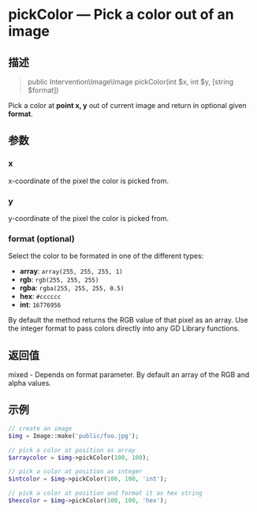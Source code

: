 # pickColor — Pick a color out of an image

## 描述

> public Intervention\Image\Image pickColor(int $x, int $y, [string $format])

Pick a color at **point x, y** out of current image and return in optional given **format**.

## 参数

### x
x-coordinate of the pixel the color is picked from.

### y
y-coordinate of the pixel the color is picked from.

### format (optional)
Select the color to be formated in one of the different types:

- **array**: ```array(255, 255, 255, 1)```
- **rgb**: ```rgb(255, 255, 255)```
- **rgba**: ```rgba(255, 255, 255, 0.5)```
- **hex**: ```#cccccc```
- **int**: ```16776956```

By default the method returns the RGB value of that pixel as an array. Use the integer format to pass colors directly into any GD Library functions.

## 返回值
mixed - Depends on format parameter. By default an array of the RGB and alpha values.

## 示例

```php
// create an image
$img = Image::make('public/foo.jpg');

// pick a color at position as array
$arraycolor = $img->pickColor(100, 100);

// pick a color at position as integer
$intcolor = $img->pickColor(100, 100, 'int');

// pick a color at position and format it as hex string
$hexcolor = $img->pickColor(100, 100, 'hex');
```
